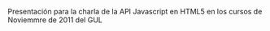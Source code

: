 Presentación para la charla de la API Javascript en HTML5 en los cursos de Noviemmre de 2011 del GUL
